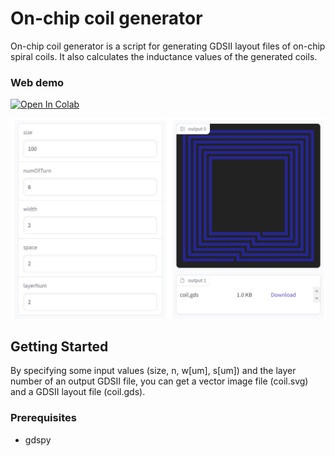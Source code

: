 # On-chip coil generator
On-chip coil generator is a script for generating GDSII layout files of on-chip spiral coils. It also calculates the inductance values of the generated coils.

### Web demo
[![Open In Colab](https://colab.research.google.com/assets/colab-badge.svg)](http://colab.research.google.com/github/kadomoto/on-chip-coil-generator/blob/master/demo.ipynb)

![demo](document/demo.jpg "demo")

## Getting Started
By specifying some input values (size, n, w[um], s[um]) and the layer number of an output GDSII file, you can get a vector image file (coil.svg) and a GDSII layout file (coil.gds).

### Prerequisites
- gdspy
